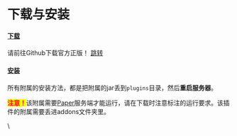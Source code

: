 # 下载与安装

#### [下载](https://slimefun-addons-wiki.guizhanss.cn/Install?id=%e4%b8%8b%e8%bd%bd) <a href="#xia-zai" id="xia-zai"></a>

请前往Github下载官方正版！ [跳转](https://github.com/SlimefunReloadingProject/RykenSlimeCustomizer/)

#### [安装](https://slimefun-addons-wiki.guizhanss.cn/Install?id=%e5%ae%89%e8%a3%85) <a href="#an-zhuang" id="an-zhuang"></a>

所有附属的安装方法，都是把附属的jar丢到`plugins`目录，然后**重启服务器**。

<mark style="color:red;">**注意！**</mark>该附属需要[Paper](https://papermc.io/downloads)服务端才能运行，请在下载时注意标注的运行要求。该插件的附属需要丢进addons文件夹里。

\
